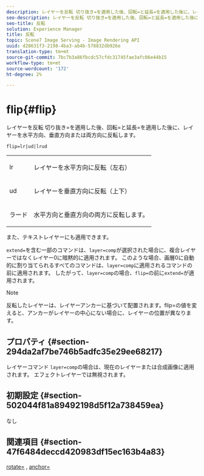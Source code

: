 ```yaml
---
description: レイヤーを反転 切り抜き=を適用した後、回転=と延長=を適用した後に、レイヤーを水平方向、垂直方向または両方向に反転します。
seo-description: レイヤーを反転 切り抜き=を適用した後、回転=と延長=を適用した後に、レイヤーを水平方向、垂直方向または両方向に反転します。
seo-title: 反転
solution: Experience Manager
title: 反転
topic: Scene7 Image Serving - Image Rendering API
uuid: d28631f3-2198-4ba3-ab4b-578832db926e
translation-type: tm+mt
source-git-commit: 7bc7b3a86fbcdc57cfdc31745fae3afc06e44b15
workflow-type: tm+mt
source-wordcount: '172'
ht-degree: 2%

---
```



# flip{#flip}

レイヤーを反転 切り抜き=を適用した後、回転=と延長=を適用した後に、レイヤーを水平方向、垂直方向または両方向に反転します。

`flip=lr|ud|lrud`

<table id="simpletable_072CA0E24B7146D48AEFD70E51E849C2"> 
 <tr class="strow"> 
  <td class="stentry"> <p> <span class="codeph"> lr  </span> </p> </td> 
  <td class="stentry"> <p>レイヤーを水平方向に反転（左右） </p> </td> 
 </tr> 
 <tr class="strow"> 
  <td class="stentry"> <p> <span class="codeph"> ud  </span> </p> </td> 
  <td class="stentry"> <p>レイヤーを垂直方向に反転（上下） </p> </td> 
 </tr> 
 <tr class="strow"> 
  <td class="stentry"> <p> <span class="codeph"> ラード  </span> </p> </td> 
  <td class="stentry"> <p>水平方向と垂直方向の両方に反転します。 </p> </td> 
 </tr> 
</table>

また、テキストレイヤーにも適用できます。

`extend=`を含む一部のコマンドは、`layer=comp`が選択された場合に、複合レイヤーではなくレイヤー0に暗黙的に適用されます。 このような場合、画層0に自動的に割り当てられるすべてのコマンドは、`layer=comp`に適用されるコマンドの前に適用されます。 したがって、`layer=comp`の場合、`flip=`の前に`extend=`が適用されます。

>[!NOTE]
>
>反転したレイヤーは、レイヤーアンカーに基づいて配置されます。flip=の値を変えると、アンカーがレイヤーの中心にない場合に、レイヤーの位置が異なります。

## プロパティ {#section-294da2af7be746b5adfc35e29ee68217}

レイヤーコマンド `layer=comp`の場合は、現在のレイヤーまたは合成画像に適用されます。 エフェクトレイヤーでは無視されます。

## 初期設定 {#section-502044f81a89492198d5f12a738459ea}

なし

## 関連項目 {#section-47f6484deccd420983df15ec163b4a83}

[rotate=](../../../../../is-api/http-ref/image-serving-api-ref/c-http-protocol-reference/c-command-reference/r-rotate.md#reference-12abb086635546ec9ec2e1a793dc1096) ,  [anchor=](../../../../../is-api/http-ref/image-serving-api-ref/c-http-protocol-reference/c-command-reference/r-anchor.md#reference-6661e548ab284b82828d8d94c8ddeb7c)
